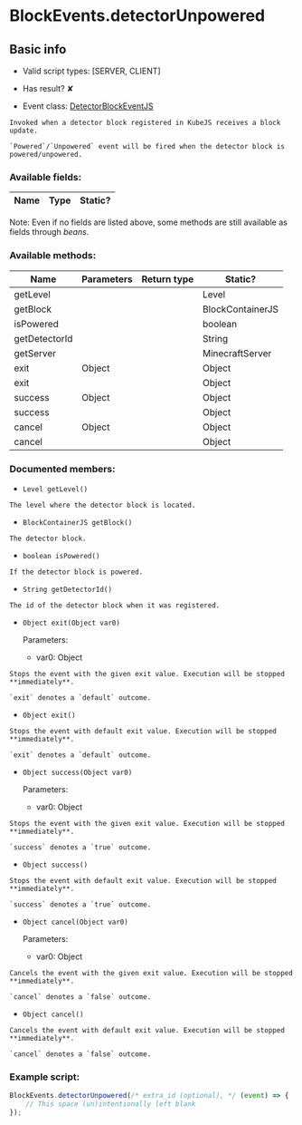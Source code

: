 # BlockEvents.detectorUnpowered

## Basic info

- Valid script types: [SERVER, CLIENT]

- Has result? ✘

- Event class: [DetectorBlockEventJS](https://github.com/KubeJS-Mods/KubeJS/tree/2001/common/src/main/java/dev/latvian/mods/kubejs/block/DetectorBlockEventJS.java)

```
Invoked when a detector block registered in KubeJS receives a block update.

`Powered`/`Unpowered` event will be fired when the detector block is powered/unpowered.
```

### Available fields:

| Name | Type | Static? |
| ---- | ---- | ------- |

Note: Even if no fields are listed above, some methods are still available as fields through *beans*.

### Available methods:

| Name | Parameters | Return type | Static? |
| ---- | ---------- | ----------- | ------- |
| getLevel |  |  | Level | ✘ |
| getBlock |  |  | BlockContainerJS | ✘ |
| isPowered |  |  | boolean | ✘ |
| getDetectorId |  |  | String | ✘ |
| getServer |  |  | MinecraftServer | ✘ |
| exit | Object |  | Object | ✘ |
| exit |  |  | Object | ✘ |
| success | Object |  | Object | ✘ |
| success |  |  | Object | ✘ |
| cancel | Object |  | Object | ✘ |
| cancel |  |  | Object | ✘ |


### Documented members:

- `Level getLevel()`
```
The level where the detector block is located.
```

- `BlockContainerJS getBlock()`
```
The detector block.
```

- `boolean isPowered()`
```
If the detector block is powered.
```

- `String getDetectorId()`
```
The id of the detector block when it was registered.
```

- `Object exit(Object var0)`

  Parameters:
  - var0: Object

```
Stops the event with the given exit value. Execution will be stopped **immediately**.

`exit` denotes a `default` outcome.
```

- `Object exit()`
```
Stops the event with default exit value. Execution will be stopped **immediately**.

`exit` denotes a `default` outcome.
```

- `Object success(Object var0)`

  Parameters:
  - var0: Object

```
Stops the event with the given exit value. Execution will be stopped **immediately**.

`success` denotes a `true` outcome.
```

- `Object success()`
```
Stops the event with default exit value. Execution will be stopped **immediately**.

`success` denotes a `true` outcome.
```

- `Object cancel(Object var0)`

  Parameters:
  - var0: Object

```
Cancels the event with the given exit value. Execution will be stopped **immediately**.

`cancel` denotes a `false` outcome.
```

- `Object cancel()`
```
Cancels the event with default exit value. Execution will be stopped **immediately**.

`cancel` denotes a `false` outcome.
```



### Example script:

```js
BlockEvents.detectorUnpowered(/* extra_id (optional), */ (event) => {
	// This space (un)intentionally left blank
});
```


